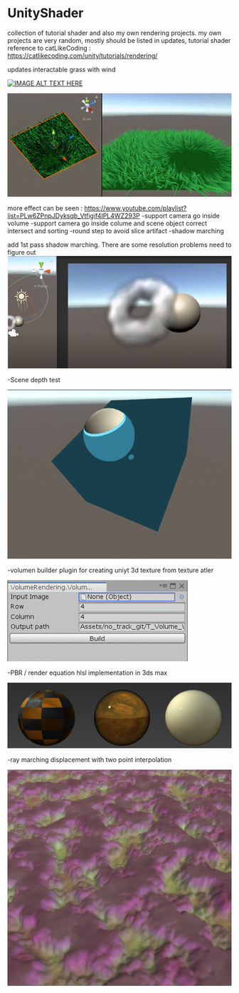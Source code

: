 # UnityShader
collection of tutorial shader and also my own rendering projects.
my own projects are very random, mostly should be listed in updates, 
tutorial shader reference to catLikeCoding : https://catlikecoding.com/unity/tutorials/rendering/

updates
interactable grass with wind

[![IMAGE ALT TEXT HERE](https://img.youtube.com/vi/Q8aPmgjUyBg/0.jpg)](https://www.youtube.com/watch?v=Q8aPmgjUyBg)

![Image of shadow marching](https://github.com/hyunxiGit/UnityShader/blob/master/readmeImg/grass.gif)

more effect can be seen :
https://www.youtube.com/playlist?list=PLw6ZPnpJDyksqb_Vtfigif4IPL4WZ293P
-support camera go inside volume
-support camera go inside colume and scene object correct intersect and sorting
-round step to avoid slice artifact
-shadow marching

add 1st pass shadow marching. There are some resolution problems need to figure out
![Image of shadow marching](https://github.com/hyunxiGit/UnityShader/blob/master/readmeImg/v_fog_light_march.gif)

-Scene depth test

![Image of scene depth test](https://github.com/hyunxiGit/UnityShader/blob/master/readmeImg/scene_depth_test.gif)

-volumen builder plugin for creating uniyt 3d texture from texture atler

![Image volume builder](https://github.com/hyunxiGit/UnityShader/blob/master/readmeImg/volumeassetBuilder.gif)

-PBR / render equation hlsl implementation in 3ds max

![Image volume builder](https://github.com/hyunxiGit/UnityShader/blob/master/readmeImg/pbr.jpg)

-ray marching displacement with two point interpolation

![Image of raymatching](https://github.com/hyunxiGit/UnityShader/blob/master/readmeImg/raymarchingDis.gif)

